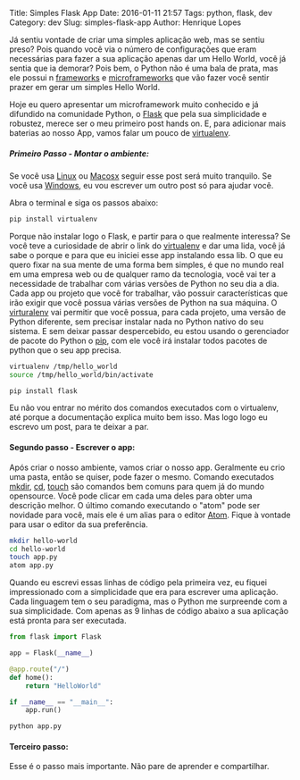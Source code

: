 Title: Simples Flask App
Date: 2016-01-11 21:57
Tags: python, flask, dev
Category: dev
Slug: simples-flask-app
Author: Henrique Lopes


Já sentiu vontade de criar uma simples aplicação web, mas se sentiu preso? Pois quando você via o número de
configurações que eram necessárias para fazer a sua aplicação apenas dar um Hello World, você já sentia que ia
demorar? Pois bem, o Python não é uma bala de prata, mas ele possui n [frameworks](https://pt.wikipedia.org/wiki/Framework) e [microframeworks](https://en.wikipedia.org/wiki/Microframework) que vão fazer você sentir prazer em gerar um simples Hello World.

Hoje eu quero apresentar um microframework muito conhecido e já difundido na comunidade Python, o [Flask](http://flask.pocoo.org/) que pela sua simplicidade e robustez, merece ser o meu primeiro post hands on.
E, para adicionar mais baterias ao nosso App, vamos falar um pouco de [virtualenv](https://virtualenv.readthedocs.org/en/latest/).

##### Primeiro Passo - Montar o ambiente:
Se você usa [Linux](https://pt.wikipedia.org/wiki/Linux) ou [Macosx](https://pt.wikipedia.org/wiki/OS_X) seguir esse post será muito tranquilo. Se você usa [Windows](https://pt.wikipedia.org/wiki/Microsoft_Windows), eu vou escrever um outro post só para ajudar você.

Abra o terminal e siga os passos abaixo:
```bash
pip install virtualenv
```

Porque não instalar logo o Flask, e partir para o que realmente interessa? Se você teve a curiosidade de abrir o link do [virtualenv](https://virtualenv.readthedocs.org/en/latest/) e dar uma lida, você já sabe o porque e para que eu iniciei esse app instalando essa lib. O que eu quero fixar na sua mente de uma forma bem simples, é que no mundo real em uma empresa web ou de qualquer ramo da tecnologia, você vai ter a necessidade de trabalhar com várias versões de Python no seu dia a dia. Cada app ou projeto que você for trabalhar, vão possuir características que irão exigir que você possua várias versões de Python na sua máquina. O [virturalenv](https://virtualenv.readthedocs.org/en/latest/) vai permitir que você possua, para cada projeto, uma versão de Python diferente, sem precisar instalar nada no Python nativo do seu sistema. E sem deixar passar despercebido, eu estou usando o gerenciador de pacote do Python o [pip](https://docs.python.org/3.6/installing/index.html), com ele você irá instalar todos pacotes de python que o seu app precisa.

```bash
virtualenv /tmp/hello_world
source /tmp/hello_world/bin/activate

pip install flask
```

Eu não vou entrar no mérito dos comandos executados com o virtualenv, até porque a documentação explica muito bem isso. Mas logo logo eu escrevo um post, para te deixar a par.


#### Segundo passo - Escrever o app:

Após criar o nosso ambiente, vamos criar o nosso app. Geralmente eu crio uma pasta, então se quiser, pode fazer o mesmo. Comando executados [mkdir](http://www.linfo.org/mkdir.html), [cd](http://www.linfo.org/cd.html), [touch](http://www.linfo.org/touch.html) são comandos bem comuns para quem já do mundo opensource. Você pode clicar em cada uma deles para obter uma descrição melhor. O último comando executando o "atom" pode ser novidade para você, mais ele é um alias para o editor [Atom](https://atom.io/). Fique à vontade para usar o editor da sua preferência.

```bash
mkdir hello-world
cd hello-world
touch app.py
atom app.py
```

Quando eu escrevi essas linhas de código pela primeira vez, eu fiquei impressionado com a simplicidade que era para escrever uma aplicação. Cada linguagem tem o seu paradigma, mas o Python me surpreende com a sua simplicidade. Com apenas as 9 linhas de código abaixo a sua aplicação está pronta para ser executada.

```python
from flask import Flask

app = Flask(__name__)

@app.route("/")
def home():
    return "HelloWorld"

if __name__ == "__main__":
    app.run()
```


```bash
python app.py
```

#### Terceiro passo:
Esse é o passo mais importante. Não pare de aprender e compartilhar.
